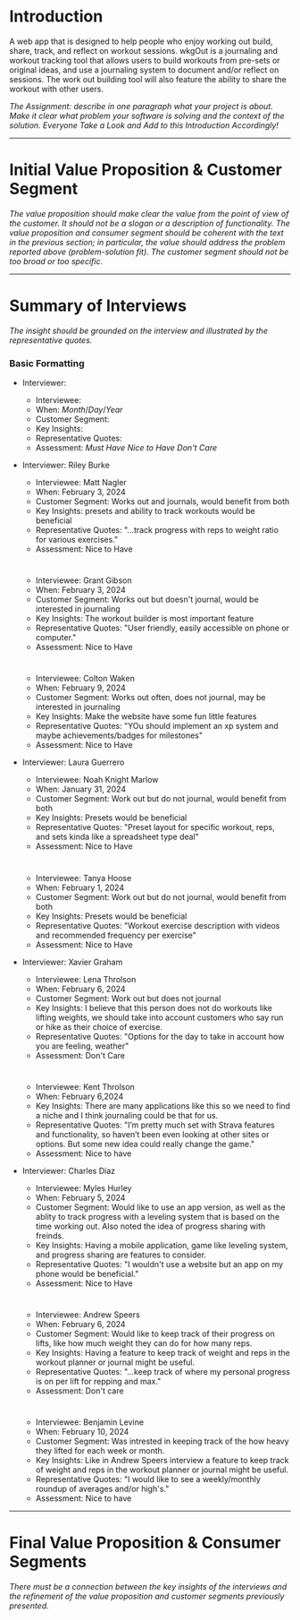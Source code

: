 # **Introduction**
A web app that is designed to help people who enjoy working out build, share, track, and reflect on workout sessions. wkgOut is a journaling and workout tracking tool that allows users to build workouts from pre-sets or original ideas, and use a journaling system to document and/or reflect on sessions. The work out building tool will also feature the ability to share the workout with other users.

*The Assignment: describe in one paragraph what your project is about. Make it clear what problem your software is solving and the context of the solution.*
*Everyone Take a Look and Add to this Introduction Accordingly!*

---
# **Initial Value Proposition & Customer Segment**

*The value proposition should make clear the value from the point of view of the customer. It should not be a slogan or a description of functionality. The value proposition and consumer segment should be coherent with the text in the previous section; in particular, the value should address the problem reported above (problem-solution fit). The customer segment should not be too broad or too specific.* 


---
# **Summary of Interviews**

*The insight should be grounded on the interview and illustrated by the representative quotes.*

### Basic Formatting
- Interviewer: 
   - Interviewee:
   - When: *Month*/*Day*/*Year*
   - Customer Segment:
   - Key Insights:
   - Representative Quotes:
   - Assessment: *Must Have* *Nice to Have* *Don't Care*

- Interviewer: Riley Burke
   - Interviewee: Matt Nagler
   - When: February 3, 2024
   - Customer Segment: Works out and journals, would benefit from both
   - Key Insights: presets and ability to track workouts would be beneficial
   - Representative Quotes: "...track progress with reps to weight ratio for various exercises."
   - Assessment: Nice to Have
  #
   - Interviewee: Grant Gibson
   - When: February 3, 2024
   - Customer Segment: Works out but doesn't journal, would be interested in journaling
   - Key Insights: The workout builder is most important feature
   - Representative Quotes: "User friendly, easily accessible on phone or computer."
   - Assessment: Nice to Have
  #
   - Interviewee: Colton Waken
   - When: February 9, 2024
   - Customer Segment: Works out often, does not journal, may be interested in journaling
   - Key Insights: Make the website have some fun little features
   - Representative Quotes: "YOu should implement an xp system and maybe achievements/badges for milestones"
   - Assessment: Nice to Have
 
- Interviewer: Laura Guerrero
   - Interviewee: Noah Knight Marlow
   - When: January 31, 2024
   - Customer Segment: Work out but do not journal, would benefit from both
   - Key Insights: Presets would be beneficial
   - Representative Quotes: "Preset layout for specific workout, reps, and sets kinda like a spreadsheet type deal"
   - Assessment: Nice to Have
  #
   - Interviewee: Tanya Hoose
   - When: February 1, 2024
   - Customer Segment: Work out but do not journal, would benefit from both
   - Key Insights: Presets would be beneficial
   - Representative Quotes: "Workout exercise description with videos and recommended frequency per exercise"
   - Assessment: Nice to Have

- Interviewer: Xavier Graham
  - Interviewee: Lena Throlson
  - When: February 6, 2024
  - Customer Segment: Work out but does not journal
  - Key Insights: I believe that this person does not do workouts like lifting weights, we should take into account customers who say run or hike as their choice of exercise.
  - Representative Quotes: "Options for the day to take in account how you are feeling, weather"
  - Assessment: Don't Care
  #
  - Interviewee: Kent Throlson
  - When: February 6,2024
  - Key Insights: There are many applications like this so we need to find a niche and I think journaling could be that for us.
  - Representative Quotes: "I’m pretty much set with Strava features and functionality, so haven’t been even looking at other sites or options. But some new idea could really change the game."
  - Assessment: Nice to have

- Interviewer: Charles Diaz
   - Interviewee: Myles Hurley
   - When: February 5, 2024
   - Customer Segment: Would like to use an app version, as well as the ablity to track progress with a leveling system that is based on the time working out. Also noted the idea of progress sharing with freinds. 
   - Key Insights: Having a mobile application, game like leveling system, and progress sharing are features to consider.
   - Representative Quotes: "I wouldn't use a website but an app on my phone would be beneficial."
   - Assessment: Nice to Have
  #
   - Interviewee: Andrew Speers
   - When: February 6, 2024
   - Customer Segment: Would like to keep track of their progress on lifts, like how much weight they can do for how many reps.
   - Key Insights: Having a feature to keep track of weight and reps in the workout planner or journal might be useful.
   - Representative Quotes: "...keep track of where my personal progress is on per lift for repping and max."
   - Assessment: Don't care
  #
   - Interviewee: Benjamin Levine
   - When: February 10, 2024
   - Customer Segment: Was intrested in keeping track of the how heavy they lifted for each week or month.
   - Key Insights: Like in Andrew Speers interview a feature to keep track of weight and reps in the workout planner or journal might be useful.
   - Representative Quotes: "I would like to see a weekly/monthly roundup of averages and/or high's."
   - Assessment: Nice to have
---
# **Final Value Proposition & Consumer Segments**

*There must be a connection between the key insights of the interviews and the refinement of the value proposition and customer segments previously presented.*
